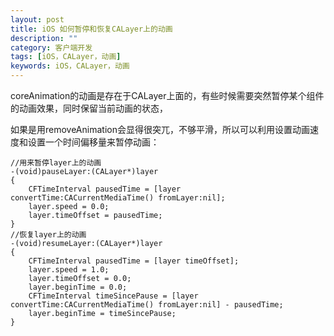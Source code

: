 ```yaml
---
layout: post
title: iOS 如何暂停和恢复CALayer上的动画
description: ""
category: 客户端开发
tags: [iOS，CALayer，动画]
keywords: iOS，CALayer，动画
---
```



coreAnimation的动画是存在于CALayer上面的，有些时候需要突然暂停某个组件的动画效果，同时保留当前动画的状态，

如果是用removeAnimation会显得很突兀，不够平滑，所以可以利用设置动画速度和设置一个时间偏移量来暂停动画：

```objc
//用来暂停layer上的动画
-(void)pauseLayer:(CALayer*)layer
{
    CFTimeInterval pausedTime = [layer convertTime:CACurrentMediaTime() fromLayer:nil];
    layer.speed = 0.0;
    layer.timeOffset = pausedTime;
}
//恢复layer上的动画
-(void)resumeLayer:(CALayer*)layer
{
    CFTimeInterval pausedTime = [layer timeOffset];
    layer.speed = 1.0;
    layer.timeOffset = 0.0;
    layer.beginTime = 0.0;
    CFTimeInterval timeSincePause = [layer convertTime:CACurrentMediaTime() fromLayer:nil] - pausedTime;
    layer.beginTime = timeSincePause;
}
```